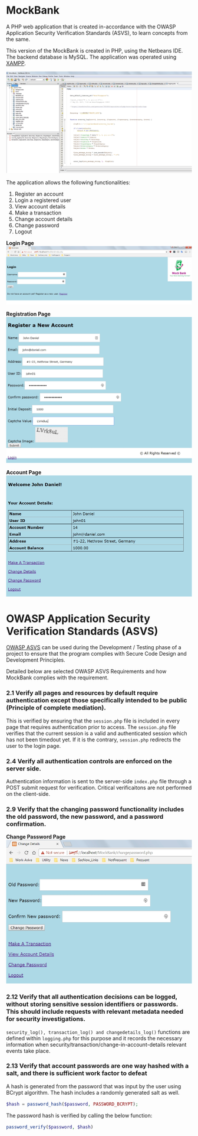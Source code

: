 # MockBank
A PHP web application that is created in-accordance with the OWASP Application Security Verification Standards (ASVS), to learn concepts from the same.

This version of the MockBank is created in PHP, using the Netbeans IDE.  The backend database is MySQL.  The application was operated using [XAMPP](https://www.apachefriends.org/index.html).

![Netbeans IDE](/images/netbeans_ide.jpg)

The application allows the following functionalities:
1. Register an account
1. Login a registered user
1. View account details
1. Make a transaction
1. Change account details
1. Change password
1. Logout

**Login Page**
![MockBank Index](/images/mockbank_index.jpg)



**Registration Page**
![Registration Page](/images/registration.jpg)



**Account Page**
![Account Page](/images/account.jpg)


# OWASP Application Security Verification Standards (ASVS)

[OWASP ASVS](https://www.owasp.org/index.php/Category:OWASP_Application_Security_Verification_Standard_Project) can be used during the Development / Testing phase of a project to ensure that the program complies with Secure Code Design and Development Principles.

Detailed below are selected OWASP ASVS Requirements and how MockBank complies with the requirement.

### 2.1 Verify all pages and resources by default require authentication except those specifically intended to be public (Principle of complete mediation).

This is verified by ensuring that the `session.php` file is included in every page that requires authentication prior to access.  The `session.php` file verifies that the current session is a valid and authenticated session which has not been timedout yet.  If it is the contrary, `session.php` redirects the user to the login page.

### 2.4 Verify all authentication controls are enforced on the server side.

Authentication information is sent to the server-side `index.php` file through a POST submit request for verification.  Critical verificaitons are not performed on the client-side.

### 2.9 Verify that the changing password functionality includes the old password, the new password, and a password confirmation.

**Change Password Page**
![Change Password Page](/images/change_password.jpg)


### 2.12 Verify that all authentication decisions can be logged, without storing sensitive session identifiers or passwords. This should include requests with relevant metadata needed for security investigations.

`security_log(), transaction_log() and changedetails_log()` functions are defined within `logging.php` for this purpose and it records the necessary information when security/transaction/change-in-account-details relevant events take place.

### 2.13 Verify that account passwords are one way hashed with a salt, and there is sufficient work factor to defeat

A hash is generated from the password that was input by the user using BCrypt algorithm.  The hash includes a randomly generated salt as well.
```php
$hash = password_hash($password, PASSWORD_BCRYPT);
```

The password hash is verified by calling the below function:
```php
password_verify($password, $hash)
```





